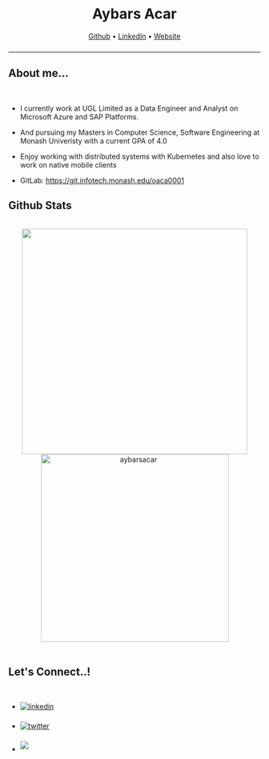 <h1 align="center">Aybars Acar</h1>

<p align="center">
  <a href="https://github.com/AybarsAcar">Github</a> •
  <a href="https://www.linkedin.com/in/aybarsacar/">LinkedIn</a> •
  <a href="https://aybars-test.azurewebsites.net/">Website</a>
</p>

<div>
  <h3 align="center"></h3>
  <p align="center"></p>
</div>

---


## <b> About me... </b>
<br>

* I currently work at UGL Limited as a Data Engineer and Analyst on Microsoft Azure and SAP Platforms.
* And pursuing my Masters in Computer Science, Software Engineering at Monash Univeristy with a current GPA of 4.0
* Enjoy working with distributed systems with Kubernetes and also love to work on native mobile clients

* GitLab: https://git.infotech.monash.edu/oaca0001

## <b> Github Stats </b>
<br>

<div align="center">

<a href="https://github.com/aybarsacar/">
  <img src="https://github-readme-stats.vercel.app/api?username=aybarsacar&include_all_commits=true&count_private=true&show_icons=true&line_height=20&title_color=7A7ADB&icon_color=2234AE&text_color=D3D3D3&bg_color=0,000000,130F40" width="450"/>
  <img src="https://github-readme-stats.vercel.app/api/top-langs?username=aybarsacar&show_icons=true&locale=en&layout=compact&line_height=20&title_color=7A7ADB&icon_color=2234AE&text_color=D3D3D3&bg_color=0,000000,130F40" width="375"  alt="aybarsacar"/>

</a>
</div>

<br>


## <b> Let's Connect..!</b>
<br>
<div align='left'>

<ul>

<li>
<a href="https://linkedin.com/in/aybarsacar" target="_blank">
<img src="https://img.shields.io/badge/linkedin:  aybarsacar-%2300acee.svg?color=405DE6&style=for-the-badge&logo=linkedin&logoColor=white" alt=linkedin style="margin-bottom: 5px;"/>
</a>
</li>

<br>

<li>
<a href="https://twitter.com/aybarsacar1" target="_blank">
<img src="https://img.shields.io/badge/twitter:  aybarsacar-%2300acee.svg?color=1DA1F2&style=for-the-badge&logo=twitter&logoColor=white" alt=twitter style="margin-bottom: 5px;"/>
</a>
</li>

<br>

<li>
<a href="mailto:aybarsacar@gmail.com" target="_blank">
<img src="https://img.shields.io/badge/gmail:  aybarsacar-%23EA4335.svg?style=for-the-badge&logo=gmail&logoColor=white" t=mail style="margin-bottom: 5px;" />
</a>
</li>
	
</ul>
</div>








